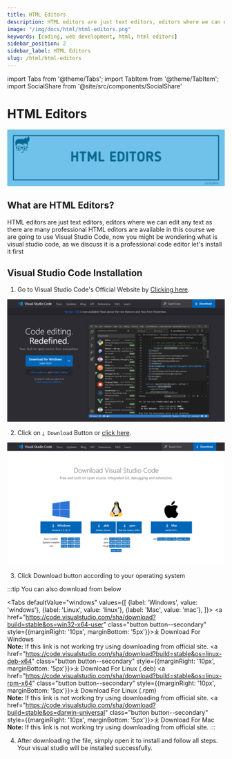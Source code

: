 ```yaml
---
title: HTML Editors
description: HTML editors are just text editors, editors where we can edit any text as there are many professional HTML editors are available in this course we are going to use Visual Studio Code, now you might be wondering what is visual studio code, as we discuss it is a professional code editor let's install it first
image: "/img/docs/html/html-editors.png"
keywords: [coding, web development, html, html editors]
sidebar_position: 2
sidebar_label: HTML Editors
slug: /html/html-editors
---
```


<!-- Import files -->

import Tabs from '@theme/Tabs';
import TabItem from '@theme/TabItem';
import SocialShare from '@site/src/components/SocialShare'

# HTML Editors

![HTML Editors](../../../static/img/docs/html/html-editors.png)

## What are HTML Editors?

HTML editors are just text editors, editors where we can edit any text as there are many professional HTML editors are available in this course we are going to use Visual Studio Code, now you might be wondering what is visual studio code, as we discuss it is a professional code editor let's install it first

## Visual Studio Code Installation

1. Go to Visual Studio Code's Official Website by [Clicking here](https://code.visualstudio.com).

![Visual Studio Code Homepage](../../../static/img/docs/visual-studio/vs-home.png)

2. Click on `⤓ Download` Button or [click here](https://code.visualstudio.com/Download).

![Visual Studio Code Homepage](../../../static/img/docs/visual-studio/vs-download.png)

3. Click Download button according to your operating system

:::tip You can also download from below

<Tabs
defaultValue="windows"
values={[
{label: 'Windows', value: 'windows'},
{label: 'Linux', value: 'linux'},
{label: 'Mac', value: 'mac'},
]}>
<TabItem value="windows">
<a href="https://code.visualstudio.com/sha/download?build=stable&os=win32-x64-user" class="button button--secondary" style={{marginRight: '10px', marginBottom: '5px'}}>⤓ Download For Windows</a>
<br/> <b>Note:</b> If this link is not working try using downloading from official site.
</TabItem>
<TabItem value="linux">
<a href="https://code.visualstudio.com/sha/download?build=stable&os=linux-deb-x64" class="button button--secondary" style={{marginRight: '10px', marginBottom: '5px'}}>⤓ Download For Linux (.deb)</a>
<a href="https://code.visualstudio.com/sha/download?build=stable&os=linux-rpm-x64" class="button button--secondary" style={{marginRight: '10px', marginBottom: '5px'}}>⤓ Download For Linux (.rpm)</a>
<br/> <b>Note:</b> If this link is not working try using downloading from official site.
</TabItem>
<TabItem value="mac">
<a href="https://code.visualstudio.com/sha/download?build=stable&os=darwin-universal" class="button button--secondary" style={{marginRight: '10px', marginBottom: '5px'}}>⤓ Download For Mac</a>
<br/> <b>Note:</b> If this link is not working try using downloading from official site.
</TabItem>
</Tabs>
:::

4. After downloading the file, simply open it to install and follow all steps. Your visual studio will be installed successfully.

<SocialShare />
